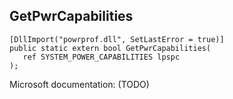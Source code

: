 ## GetPwrCapabilities

```
[DllImport("powrprof.dll", SetLastError = true)]
public static extern bool GetPwrCapabilities(
   ref SYSTEM_POWER_CAPABILITIES lpspc
);
```

Microsoft documentation: (TODO)
